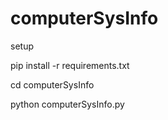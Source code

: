 # computerSysInfo

setup
 
pip install -r requirements.txt

cd computerSysInfo

python computerSysInfo.py
